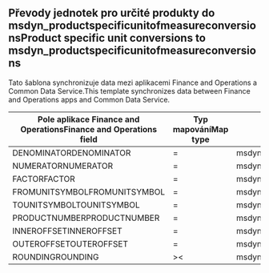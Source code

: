## <a name="product-specific-unit-conversions-to-msdyn_productspecificunitofmeasureconversions"></a><span data-ttu-id="1c791-101">Převody jednotek pro určité produkty do msdyn_productspecificunitofmeasureconversions</span><span class="sxs-lookup"><span data-stu-id="1c791-101">Product specific unit conversions to msdyn_productspecificunitofmeasureconversions</span></span>

<span data-ttu-id="1c791-102">Tato šablona synchronizuje data mezi aplikacemi Finance and Operations a Common Data Service.</span><span class="sxs-lookup"><span data-stu-id="1c791-102">This template synchronizes data between Finance and Operations apps and Common Data Service.</span></span>

<span data-ttu-id="1c791-103">Pole aplikace Finance and Operations</span><span class="sxs-lookup"><span data-stu-id="1c791-103">Finance and Operations field</span></span> | <span data-ttu-id="1c791-104">Typ mapování</span><span class="sxs-lookup"><span data-stu-id="1c791-104">Map type</span></span> | <span data-ttu-id="1c791-105">Jiné pole Dynamics 365</span><span class="sxs-lookup"><span data-stu-id="1c791-105">Other Dynamics 365 field</span></span> | <span data-ttu-id="1c791-106">Výchozí hodnota</span><span class="sxs-lookup"><span data-stu-id="1c791-106">Default value</span></span>
---|---|---|---
<span data-ttu-id="1c791-107">DENOMINATOR</span><span class="sxs-lookup"><span data-stu-id="1c791-107">DENOMINATOR</span></span> | = | <span data-ttu-id="1c791-108">msdyn_denominator</span><span class="sxs-lookup"><span data-stu-id="1c791-108">msdyn_denominator</span></span> | 
<span data-ttu-id="1c791-109">NUMERATOR</span><span class="sxs-lookup"><span data-stu-id="1c791-109">NUMERATOR</span></span> | = | <span data-ttu-id="1c791-110">msdyn_numerator</span><span class="sxs-lookup"><span data-stu-id="1c791-110">msdyn_numerator</span></span> | 
<span data-ttu-id="1c791-111">FACTOR</span><span class="sxs-lookup"><span data-stu-id="1c791-111">FACTOR</span></span> | = | <span data-ttu-id="1c791-112">msdyn_factor</span><span class="sxs-lookup"><span data-stu-id="1c791-112">msdyn_factor</span></span> | 
<span data-ttu-id="1c791-113">FROMUNITSYMBOL</span><span class="sxs-lookup"><span data-stu-id="1c791-113">FROMUNITSYMBOL</span></span> | = | <span data-ttu-id="1c791-114">msdyn_fromunit.msdyn_symbol</span><span class="sxs-lookup"><span data-stu-id="1c791-114">msdyn_fromunit.msdyn_symbol</span></span> | 
<span data-ttu-id="1c791-115">TOUNITSYMBOL</span><span class="sxs-lookup"><span data-stu-id="1c791-115">TOUNITSYMBOL</span></span> | = | <span data-ttu-id="1c791-116">msdyn_tounit.msdyn_symbol</span><span class="sxs-lookup"><span data-stu-id="1c791-116">msdyn_tounit.msdyn_symbol</span></span> | 
<span data-ttu-id="1c791-117">PRODUCTNUMBER</span><span class="sxs-lookup"><span data-stu-id="1c791-117">PRODUCTNUMBER</span></span> | = | <span data-ttu-id="1c791-118">msdyn_globalproduct.msdyn_productnumber</span><span class="sxs-lookup"><span data-stu-id="1c791-118">msdyn_globalproduct.msdyn_productnumber</span></span> | 
<span data-ttu-id="1c791-119">INNEROFFSET</span><span class="sxs-lookup"><span data-stu-id="1c791-119">INNEROFFSET</span></span> | = | <span data-ttu-id="1c791-120">msdyn_inneroffset</span><span class="sxs-lookup"><span data-stu-id="1c791-120">msdyn_inneroffset</span></span> | 
<span data-ttu-id="1c791-121">OUTEROFFSET</span><span class="sxs-lookup"><span data-stu-id="1c791-121">OUTEROFFSET</span></span> | = | <span data-ttu-id="1c791-122">msdyn_outeroffset</span><span class="sxs-lookup"><span data-stu-id="1c791-122">msdyn_outeroffset</span></span> | 
<span data-ttu-id="1c791-123">ROUNDING</span><span class="sxs-lookup"><span data-stu-id="1c791-123">ROUNDING</span></span> | >< | <span data-ttu-id="1c791-124">msdyn_rounding</span><span class="sxs-lookup"><span data-stu-id="1c791-124">msdyn_rounding</span></span> | 
